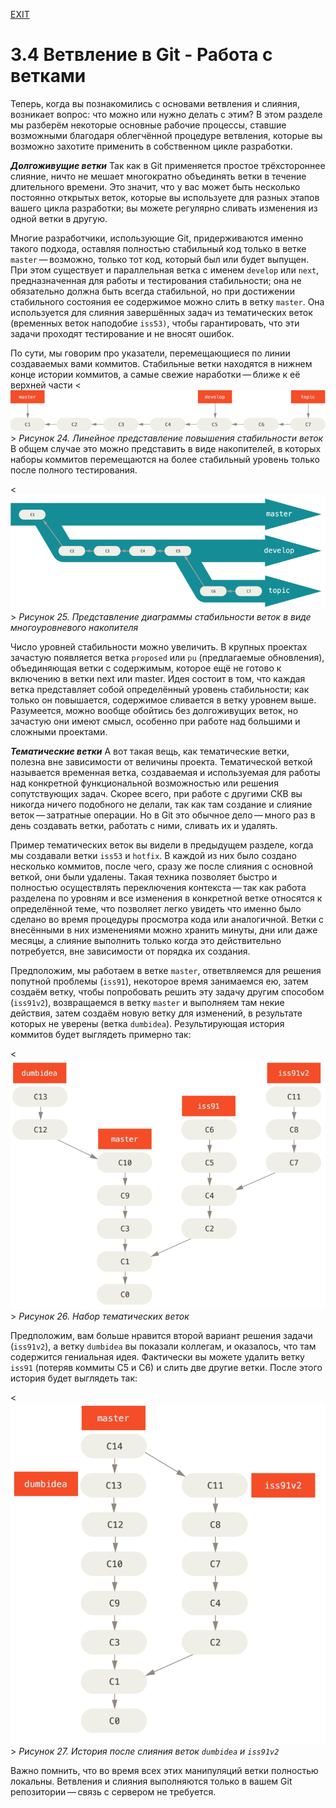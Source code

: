 [EXIT](./readme.md)
# 3.4 Ветвление в Git - Работа с ветками

Теперь, когда вы познакомились с основами ветвления и слияния, возникает вопрос: что можно или нужно делать с этим? В этом разделе мы разберём некоторые основные рабочие процессы, ставшие возможными благодаря облегчённой процедуре ветвления, которые вы возможно захотите применить в собственном цикле разработки.

***Долгоживущие ветки***
Так как в Git применяется простое трёхстороннее слияние, ничто не мешает многократно объединять ветки в течение длительного времени. Это значит, что у вас может быть несколько постоянно открытых веток, которые вы используете для разных этапов вашего цикла разработки; вы можете регулярно сливать изменения из одной ветки в другую.

Многие разработчики, использующие Git, придерживаются именно такого подхода, оставляя полностью стабильный код только в ветке `master` — возможно, только тот код, который был или будет выпущен. При этом существует и параллельная ветка с именем `develop` или `next`, предназначенная для работы и тестирования стабильности; она не обязательно должна быть всегда стабильной, но при достижении стабильного состояния ее содержимое можно слить в ветку `master`. Она используется для слияния завершённых задач из тематических веток (временных веток наподобие `iss53)`, чтобы гарантировать, что эти задачи проходят тестирование и не вносят ошибок.

По сути, мы говорим про указатели, перемещающиеся по линии создаваемых вами коммитов. Стабильные ветки находятся в нижнем конце истории коммитов, а самые свежие наработки — ближе к её верхней части
<![Долгоживущие ветки](./img/lr-branches-1.png)>
_Рисунок 24. Линейное представление повышения стабильности веток_
В общем случае это можно представить в виде накопителей, в которых наборы коммитов перемещаются на более стабильный уровень только после полного тестирования.

<![lr-branches-2](./img/lr-branches-2.png)>
_Рисунок 25. Представление диаграммы стабильности веток в виде многоуровневого накопителя_

Число уровней стабильности можно увеличить. В крупных проектах зачастую появляется ветка `proposed` или `pu` (предлагаемые обновления), объединяющая ветки с содержимым, которое ещё не готово к включению в ветки next или master. Идея состоит в том, что каждая ветка представляет собой определённый уровень стабильности; как только он повышается, содержимое сливается в ветку уровнем выше. Разумеется, можно вообще обойтись без долгоживущих веток, но зачастую они имеют смысл, особенно при работе над большими и сложными проектами.

***Тематические ветки***
А вот такая вещь, как тематические ветки, полезна вне зависимости от величины проекта. Тематической веткой называется временная ветка, создаваемая и используемая для работы над конкретной функциональной возможностью или решения сопутствующих задач. Скорее всего, при работе с другими СКВ вы никогда ничего подобного не делали, так как там создание и слияние веток — затратные операции. Но в Git это обычное дело — много раз в день создавать ветки, работать с ними, сливать их и удалять.

Пример тематических веток вы видели в предыдущем разделе, когда мы создавали ветки `iss53` и `hotfix`. В каждой из них было создано несколько коммитов, после чего, сразу же после слияния с основной веткой, они были удалены. Такая техника позволяет быстро и полностью осуществлять переключения контекста — так как работа разделена по уровням и все изменения в конкретной ветке относятся к определённой теме, что позволяет легко увидеть что именно было сделано во время процедуры просмотра кода или аналогичной. Ветки с внесёнными в них изменениями можно хранить минуты, дни или даже месяцы, а слияние выполнить только когда это действительно потребуется, вне зависимости от порядка их создания.

Предположим, мы работаем в ветке `master`, ответвляемся для решения попутной проблемы (`iss91`), некоторое время занимаемся ею, затем создаём ветку, чтобы попробовать решить эту задачу другим способом (`iss91v2`), возвращаемся в ветку `master` и выполняем там некие действия, затем создаём новую ветку для изменений, в результате которых не уверены (ветка `dumbidea`). Результирующая история коммитов будет выглядеть примерно так:

<![topic-branches-1](./img/topic-branches-1.png)>
_Рисунок 26. Набор тематических веток_

Предположим, вам больше нравится второй вариант решения задачи (`iss91v2`), а ветку `dumbidea` вы показали коллегам, и оказалось, что там содержится гениальная идея. Фактически вы можете удалить ветку `iss91` (потеряв коммиты C5 и C6) и слить две другие ветки. После этого история будет выглядеть так:

<![topic-branches-2](./img/topic-branches-2.png)>
_Рисунок 27. История после слияния веток `dumbidea` и `iss91v2`_

Важно помнить, что во время всех этих манипуляций ветки полностью локальны. Ветвления и слияния выполняются только в вашем Git репозитории — связь с сервером не требуется.

